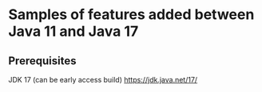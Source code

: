 # Samples of features added between Java 11 and Java 17

## Prerequisites

JDK 17 (can be early access build)
https://jdk.java.net/17/
